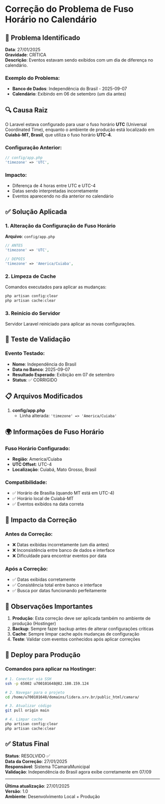 # Correção do Problema de Fuso Horário no Calendário

## 🚨 Problema Identificado

**Data**: 27/01/2025  
**Gravidade**: CRÍTICA  
**Descrição**: Eventos estavam sendo exibidos com um dia de diferença no calendário.

### Exemplo do Problema:
- **Banco de Dados**: Independência do Brasil - 2025-09-07
- **Calendário**: Exibindo em 06 de setembro (um dia antes)

## 🔍 Causa Raiz

O Laravel estava configurado para usar o fuso horário **UTC** (Universal Coordinated Time), enquanto o ambiente de produção está localizado em **Cuiabá-MT, Brasil**, que utiliza o fuso horário **UTC-4**.

### Configuração Anterior:
```php
// config/app.php
'timezone' => 'UTC',
```

### Impacto:
- Diferença de 4 horas entre UTC e UTC-4
- Datas sendo interpretadas incorretamente
- Eventos aparecendo no dia anterior no calendário

## ✅ Solução Aplicada

### 1. Alteração da Configuração de Fuso Horário

**Arquivo**: `config/app.php`

```php
// ANTES
'timezone' => 'UTC',

// DEPOIS
'timezone' => 'America/Cuiaba',
```

### 2. Limpeza de Cache

Comandos executados para aplicar as mudanças:

```bash
php artisan config:clear
php artisan cache:clear
```

### 3. Reinício do Servidor

Servidor Laravel reiniciado para aplicar as novas configurações.

## 🧪 Teste de Validação

### Evento Testado:
- **Nome**: Independência do Brasil
- **Data no Banco**: 2025-09-07
- **Resultado Esperado**: Exibição em 07 de setembro
- **Status**: ✅ CORRIGIDO

## 📋 Arquivos Modificados

1. **config/app.php**
   - Linha alterada: `'timezone' => 'America/Cuiaba'`

## 🌍 Informações de Fuso Horário

### Fuso Horário Configurado:
- **Região**: America/Cuiaba
- **UTC Offset**: UTC-4
- **Localização**: Cuiabá, Mato Grosso, Brasil

### Compatibilidade:
- ✅ Horário de Brasília (quando MT está em UTC-4)
- ✅ Horário local de Cuiabá-MT
- ✅ Eventos exibidos na data correta

## 🔧 Impacto da Correção

### Antes da Correção:
- ❌ Datas exibidas incorretamente (um dia antes)
- ❌ Inconsistência entre banco de dados e interface
- ❌ Dificuldade para encontrar eventos por data

### Após a Correção:
- ✅ Datas exibidas corretamente
- ✅ Consistência total entre banco e interface
- ✅ Busca por datas funcionando perfeitamente

## 📝 Observações Importantes

1. **Produção**: Esta correção deve ser aplicada também no ambiente de produção (Hostinger)
2. **Backup**: Sempre fazer backup antes de alterar configurações críticas
3. **Cache**: Sempre limpar cache após mudanças de configuração
4. **Teste**: Validar com eventos conhecidos após aplicar correções

## 🚀 Deploy para Produção

### Comandos para aplicar na Hostinger:

```bash
# 1. Conectar via SSH
ssh -p 65002 u700101648@82.180.159.124

# 2. Navegar para o projeto
cd /home/u700101648/domains/lidera.srv.br/public_html/camara/

# 3. Atualizar código
git pull origin main

# 4. Limpar cache
php artisan config:clear
php artisan cache:clear
```

## ✅ Status Final

**Status**: RESOLVIDO ✅  
**Data da Correção**: 27/01/2025  
**Responsável**: Sistema TCamaraMunicipal  
**Validação**: Independência do Brasil agora exibe corretamente em 07/09

---

**Última atualização**: 27/01/2025  
**Versão**: 1.0  
**Ambiente**: Desenvolvimento Local + Produção